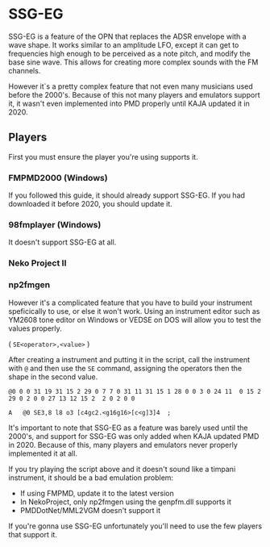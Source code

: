 # SSG-EG

SSG-EG is a feature of the OPN that replaces the ADSR envelope with a wave shape. It works similar to an amplitude LFO, except it can get to frequencies high enough to be perceived as a note pitch, and modify the base sine wave. This allows for creating more complex sounds with the FM channels.

However it`s a pretty complex feature that not even many musicians used before the 2000's. Because of this not many players and emulators support it, it wasn't even implemented into PMD properly until KAJA updated it in 2020.

## Players

First you must ensure the player you're using supports it.

### FMPMD2000 (Windows)

If you followed this guide, it should already support SSG-EG. If you had downloaded it before 2020, you should update it.

### 98fmplayer (Windows)

It doesn't support SSG-EG at all.

### Neko Project II


### np2fmgen

However it's a complicated feature that you have to build your instrument speficically to use, or else it won't work. Using an instrument editor such as YM2608 tone editor on Windows or VEDSE on DOS will allow you to test the values properly.

( `SE<operator>,<value>` )

After creating a instrument and putting it in the script, call the instrument with `@` and then use the `SE` command, assigning the operators then the shape in the second value.

```
@0 0 0 31 19 31 15 2 29 0 7 7 0 31 11 31 15 1 28 0 0 3 0 24 11  0 15 2 29 0 2 0 0 27 13 12 15 2  2 0 2 0 0

A	@0 SE3,8 l8 o3 [c4gc2.<g16g16>[c<g]3]4  ;
```

It's important to note that SSG-EG as a feature was barely used until the 2000's, and support for SSG-EG was only added when KAJA updated PMD in 2020. Because of this, many players and emulators never properly implemented it at all.

If you try playing the script above and it doesn't sound like a timpani instrument, it should be a bad emulation problem:
 - If using FMPMD, update it to the latest version
 - In NekoProject, only np2fmgen using the genpfm.dll supports it
 - PMDDotNet/MML2VGM doesn't support it

If you're gonna use SSG-EG unfortunately you'll need to use the few players that support it.
